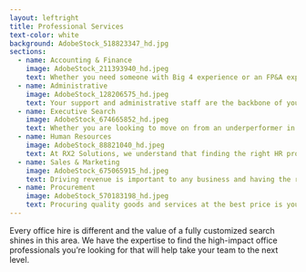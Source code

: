 ```yaml
---
layout: leftright
title: Professional Services
text-color: white
background: AdobeStock_518823347_hd.jpg
sections:
  - name: Accounting & Finance
    image: AdobeStock_211393940_hd.jpeg
    text: Whether you need someone with Big 4 experience or an FP&A expert, we have the team to deliver for you.  Our customized, technology-based approach combined with our track record of success and extensive network allows us to deliver on even the most difficult accounting and finance searches.
  - name: Administrative
    image: AdobeStock_128206575_hd.jpeg
    text: Your support and administrative staff are the backbone of your office that keep everything running smoothly behind the scenes.  The importance of finding an A-level player for these roles is something that our company understands and consistently delivers.
  - name: Executive Search
    image: AdobeStock_674665852_hd.jpeg
    text: Whether you are looking to move on from an underperformer in a discrete way or backfill a vacancy, Executive Search requires the right team to deliver successfully.  Our tenured recruiters have the experience to perform an in-depth proactive recruit to present a wide cross-section of the market and ultimately bring your search to a successful conclusion.
  - name: Human Resources
    image: AdobeStock_88821040_hd.jpeg
    text: At RX2 Solutions, we understand that finding the right HR professionals for your organization can be a daunting task. From generalists to benefits administrators, or any HR role in between, it can be difficult to know where to start. That's why we're here to help. With our extensive tools and resources, as well as our proven track record of success, we are confident in our ability to identify and deliver the HR professionals you are looking for.
  - name: Sales & Marketing
    image: AdobeStock_675065915_hd.jpeg
    text: Driving revenue is important to any business and having the right people in place to move your top line is a must-have.  Whether you are looking for the seasoned hunter who will bring in large accounts or the SEO guru who will increase your organic web-traffic, we have the talent and the knowledge to find you what you want.
  - name: Procurement
    image: AdobeStock_570183198_hd.jpeg
    text: Procuring quality goods and services at the best price is your core competency and delivering top level talent is ours.  We can assist with all of your needs in the office or warehouse including your planners, buyers and procurement professionals.   
---
```

Every office hire is different and the value of a fully customized search shines in this area.  We have the expertise to find the high-impact office professionals you’re looking for that will help take your team to the next level.